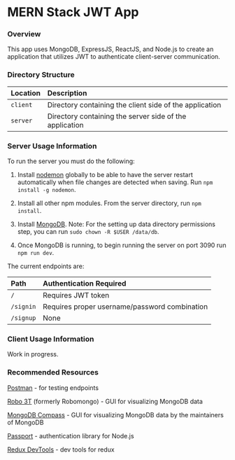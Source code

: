 # MERN Stack JWT App

### Overview
This app uses MongoDB, ExpressJS, ReactJS, and Node.js to create an application that utilizes JWT to authenticate client-server communication.

### Directory Structure

|Location|Description|
|:--|:--|
|`client`|Directory containing the client side of the application|
|`server`|Directory containing the server side of the application|


### Server Usage Information

To run the server you must do the following:

1. Install [nodemon](https://github.com/remy/nodemon) globally to be able to have the server restart automatically when file changes are detected when saving. Run `npm install -g nodemon`.

2. Install all other npm modules. From the server directory, run `npm install`.

3. Install [MongoDB](https://docs.mongodb.com/manual/tutorial/install-mongodb-on-os-x/#install-mongodb-community-edition-with-homebrew). Note: For the setting up data directory permissions step, you can run `sudo chown -R $USER /data/db`.

4. Once MongoDB is running, to begin running the server on port 3090 run `npm run dev`.

The current endpoints are:

|Path|Authentication Required|
|:--|:--|
|`/`|Requires JWT token|
|`/signin`|Requires proper username/password combination|
|`/signup`|None|


### Client Usage Information

Work in progress.


### Recommended Resources

[Postman](https://chrome.google.com/webstore/detail/postman/fhbjgbiflinjbdggehcddcbncdddomop?hl=en) - for testing endpoints

[Robo 3T](https://robomongo.org/) (formerly Robomongo) - GUI for visualizing MongoDB data

[MongoDB Compass](https://www.mongodb.com/download-center?jmp=nav#compass) - GUI for visualizing MongoDB data by the maintainers of MongoDB

[Passport](http://passportjs.org/) - authentication library for Node.js

[Redux DevTools](https://chrome.google.com/webstore/detail/redux-devtools/lmhkpmbekcpmknklioeibfkpmmfibljd) - dev tools for redux
